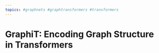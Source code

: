 ```yaml
---
topics: #graphnets #graphtransformers #transformers 
---
```


# GraphiT: Encoding Graph Structure in Transformers